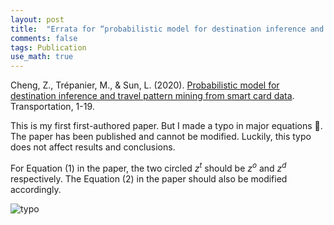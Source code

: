 ```yaml
---
layout: post
title:  "Errata for “probabilistic model for destination inference and travel pattern mining from smart card data”"
comments: false
tags: Publication
use_math: true
---
```


Cheng, Z., Trépanier, M., & Sun, L. (2020). [Probabilistic model for destination inference and travel pattern mining from smart card data](https://doi.org/10.1007/s11116-020-10120-0). Transportation, 1-19.

This is my first first-authored paper. But I made a typo in major equations 🤣. The paper has been published and cannot be modified. Luckily, this typo does not affect results and conclusions.

For Equation (1) in the paper, the two circled $z^t$ should be $z^o$ and $z^d$ respectively. The Equation (2) in the paper should also be modified accordingly.

![typo](\../assets/images/typo_destination.png)